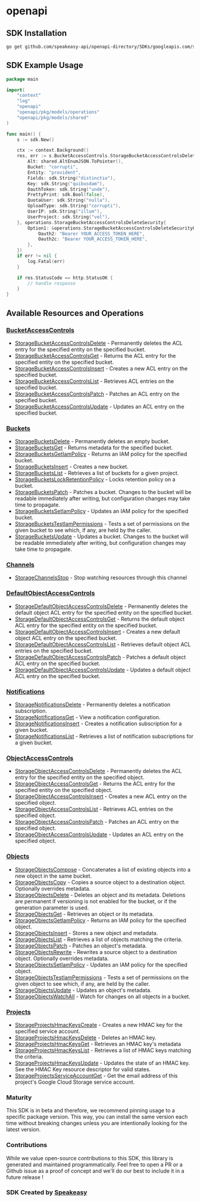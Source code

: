 # openapi

<!-- Start SDK Installation -->
## SDK Installation

```bash
go get github.com/speakeasy-api/openapi-directory/SDKs/googleapis.com/storage/v1/go
```
<!-- End SDK Installation -->

## SDK Example Usage
<!-- Start SDK Example Usage -->
```go
package main

import(
	"context"
	"log"
	"openapi"
	"openapi/pkg/models/operations"
	"openapi/pkg/models/shared"
)

func main() {
    s := sdk.New()

    ctx := context.Background()
    res, err := s.BucketAccessControls.StorageBucketAccessControlsDelete(ctx, operations.StorageBucketAccessControlsDeleteRequest{
        Alt: shared.AltEnumJSON.ToPointer(),
        Bucket: "corrupti",
        Entity: "provident",
        Fields: sdk.String("distinctio"),
        Key: sdk.String("quibusdam"),
        OauthToken: sdk.String("unde"),
        PrettyPrint: sdk.Bool(false),
        QuotaUser: sdk.String("nulla"),
        UploadType: sdk.String("corrupti"),
        UserIP: sdk.String("illum"),
        UserProject: sdk.String("vel"),
    }, operations.StorageBucketAccessControlsDeleteSecurity{
        Option1: &operations.StorageBucketAccessControlsDeleteSecurityOption1{
            Oauth2: "Bearer YOUR_ACCESS_TOKEN_HERE",
            Oauth2c: "Bearer YOUR_ACCESS_TOKEN_HERE",
        },
    })
    if err != nil {
        log.Fatal(err)
    }

    if res.StatusCode == http.StatusOK {
        // handle response
    }
}
```
<!-- End SDK Example Usage -->

<!-- Start SDK Available Operations -->
## Available Resources and Operations


### [BucketAccessControls](docs/bucketaccesscontrols/README.md)

* [StorageBucketAccessControlsDelete](docs/bucketaccesscontrols/README.md#storagebucketaccesscontrolsdelete) - Permanently deletes the ACL entry for the specified entity on the specified bucket.
* [StorageBucketAccessControlsGet](docs/bucketaccesscontrols/README.md#storagebucketaccesscontrolsget) - Returns the ACL entry for the specified entity on the specified bucket.
* [StorageBucketAccessControlsInsert](docs/bucketaccesscontrols/README.md#storagebucketaccesscontrolsinsert) - Creates a new ACL entry on the specified bucket.
* [StorageBucketAccessControlsList](docs/bucketaccesscontrols/README.md#storagebucketaccesscontrolslist) - Retrieves ACL entries on the specified bucket.
* [StorageBucketAccessControlsPatch](docs/bucketaccesscontrols/README.md#storagebucketaccesscontrolspatch) - Patches an ACL entry on the specified bucket.
* [StorageBucketAccessControlsUpdate](docs/bucketaccesscontrols/README.md#storagebucketaccesscontrolsupdate) - Updates an ACL entry on the specified bucket.

### [Buckets](docs/buckets/README.md)

* [StorageBucketsDelete](docs/buckets/README.md#storagebucketsdelete) - Permanently deletes an empty bucket.
* [StorageBucketsGet](docs/buckets/README.md#storagebucketsget) - Returns metadata for the specified bucket.
* [StorageBucketsGetIamPolicy](docs/buckets/README.md#storagebucketsgetiampolicy) - Returns an IAM policy for the specified bucket.
* [StorageBucketsInsert](docs/buckets/README.md#storagebucketsinsert) - Creates a new bucket.
* [StorageBucketsList](docs/buckets/README.md#storagebucketslist) - Retrieves a list of buckets for a given project.
* [StorageBucketsLockRetentionPolicy](docs/buckets/README.md#storagebucketslockretentionpolicy) - Locks retention policy on a bucket.
* [StorageBucketsPatch](docs/buckets/README.md#storagebucketspatch) - Patches a bucket. Changes to the bucket will be readable immediately after writing, but configuration changes may take time to propagate.
* [StorageBucketsSetIamPolicy](docs/buckets/README.md#storagebucketssetiampolicy) - Updates an IAM policy for the specified bucket.
* [StorageBucketsTestIamPermissions](docs/buckets/README.md#storagebucketstestiampermissions) - Tests a set of permissions on the given bucket to see which, if any, are held by the caller.
* [StorageBucketsUpdate](docs/buckets/README.md#storagebucketsupdate) - Updates a bucket. Changes to the bucket will be readable immediately after writing, but configuration changes may take time to propagate.

### [Channels](docs/channels/README.md)

* [StorageChannelsStop](docs/channels/README.md#storagechannelsstop) - Stop watching resources through this channel

### [DefaultObjectAccessControls](docs/defaultobjectaccesscontrols/README.md)

* [StorageDefaultObjectAccessControlsDelete](docs/defaultobjectaccesscontrols/README.md#storagedefaultobjectaccesscontrolsdelete) - Permanently deletes the default object ACL entry for the specified entity on the specified bucket.
* [StorageDefaultObjectAccessControlsGet](docs/defaultobjectaccesscontrols/README.md#storagedefaultobjectaccesscontrolsget) - Returns the default object ACL entry for the specified entity on the specified bucket.
* [StorageDefaultObjectAccessControlsInsert](docs/defaultobjectaccesscontrols/README.md#storagedefaultobjectaccesscontrolsinsert) - Creates a new default object ACL entry on the specified bucket.
* [StorageDefaultObjectAccessControlsList](docs/defaultobjectaccesscontrols/README.md#storagedefaultobjectaccesscontrolslist) - Retrieves default object ACL entries on the specified bucket.
* [StorageDefaultObjectAccessControlsPatch](docs/defaultobjectaccesscontrols/README.md#storagedefaultobjectaccesscontrolspatch) - Patches a default object ACL entry on the specified bucket.
* [StorageDefaultObjectAccessControlsUpdate](docs/defaultobjectaccesscontrols/README.md#storagedefaultobjectaccesscontrolsupdate) - Updates a default object ACL entry on the specified bucket.

### [Notifications](docs/notifications/README.md)

* [StorageNotificationsDelete](docs/notifications/README.md#storagenotificationsdelete) - Permanently deletes a notification subscription.
* [StorageNotificationsGet](docs/notifications/README.md#storagenotificationsget) - View a notification configuration.
* [StorageNotificationsInsert](docs/notifications/README.md#storagenotificationsinsert) - Creates a notification subscription for a given bucket.
* [StorageNotificationsList](docs/notifications/README.md#storagenotificationslist) - Retrieves a list of notification subscriptions for a given bucket.

### [ObjectAccessControls](docs/objectaccesscontrols/README.md)

* [StorageObjectAccessControlsDelete](docs/objectaccesscontrols/README.md#storageobjectaccesscontrolsdelete) - Permanently deletes the ACL entry for the specified entity on the specified object.
* [StorageObjectAccessControlsGet](docs/objectaccesscontrols/README.md#storageobjectaccesscontrolsget) - Returns the ACL entry for the specified entity on the specified object.
* [StorageObjectAccessControlsInsert](docs/objectaccesscontrols/README.md#storageobjectaccesscontrolsinsert) - Creates a new ACL entry on the specified object.
* [StorageObjectAccessControlsList](docs/objectaccesscontrols/README.md#storageobjectaccesscontrolslist) - Retrieves ACL entries on the specified object.
* [StorageObjectAccessControlsPatch](docs/objectaccesscontrols/README.md#storageobjectaccesscontrolspatch) - Patches an ACL entry on the specified object.
* [StorageObjectAccessControlsUpdate](docs/objectaccesscontrols/README.md#storageobjectaccesscontrolsupdate) - Updates an ACL entry on the specified object.

### [Objects](docs/objects/README.md)

* [StorageObjectsCompose](docs/objects/README.md#storageobjectscompose) - Concatenates a list of existing objects into a new object in the same bucket.
* [StorageObjectsCopy](docs/objects/README.md#storageobjectscopy) - Copies a source object to a destination object. Optionally overrides metadata.
* [StorageObjectsDelete](docs/objects/README.md#storageobjectsdelete) - Deletes an object and its metadata. Deletions are permanent if versioning is not enabled for the bucket, or if the generation parameter is used.
* [StorageObjectsGet](docs/objects/README.md#storageobjectsget) - Retrieves an object or its metadata.
* [StorageObjectsGetIamPolicy](docs/objects/README.md#storageobjectsgetiampolicy) - Returns an IAM policy for the specified object.
* [StorageObjectsInsert](docs/objects/README.md#storageobjectsinsert) - Stores a new object and metadata.
* [StorageObjectsList](docs/objects/README.md#storageobjectslist) - Retrieves a list of objects matching the criteria.
* [StorageObjectsPatch](docs/objects/README.md#storageobjectspatch) - Patches an object's metadata.
* [StorageObjectsRewrite](docs/objects/README.md#storageobjectsrewrite) - Rewrites a source object to a destination object. Optionally overrides metadata.
* [StorageObjectsSetIamPolicy](docs/objects/README.md#storageobjectssetiampolicy) - Updates an IAM policy for the specified object.
* [StorageObjectsTestIamPermissions](docs/objects/README.md#storageobjectstestiampermissions) - Tests a set of permissions on the given object to see which, if any, are held by the caller.
* [StorageObjectsUpdate](docs/objects/README.md#storageobjectsupdate) - Updates an object's metadata.
* [StorageObjectsWatchAll](docs/objects/README.md#storageobjectswatchall) - Watch for changes on all objects in a bucket.

### [Projects](docs/projects/README.md)

* [StorageProjectsHmacKeysCreate](docs/projects/README.md#storageprojectshmackeyscreate) - Creates a new HMAC key for the specified service account.
* [StorageProjectsHmacKeysDelete](docs/projects/README.md#storageprojectshmackeysdelete) - Deletes an HMAC key.
* [StorageProjectsHmacKeysGet](docs/projects/README.md#storageprojectshmackeysget) - Retrieves an HMAC key's metadata
* [StorageProjectsHmacKeysList](docs/projects/README.md#storageprojectshmackeyslist) - Retrieves a list of HMAC keys matching the criteria.
* [StorageProjectsHmacKeysUpdate](docs/projects/README.md#storageprojectshmackeysupdate) - Updates the state of an HMAC key. See the HMAC Key resource descriptor for valid states.
* [StorageProjectsServiceAccountGet](docs/projects/README.md#storageprojectsserviceaccountget) - Get the email address of this project's Google Cloud Storage service account.
<!-- End SDK Available Operations -->

### Maturity

This SDK is in beta and therefore, we recommend pinning usage to a specific package version.
This way, you can install the same version each time without breaking changes unless you are intentionally
looking for the latest version.

### Contributions

While we value open-source contributions to this SDK, this library is generated and maintained programmatically.
Feel free to open a PR or a Github issue as a proof of concept and we'll do our best to include it in a future release !

### SDK Created by [Speakeasy](https://docs.speakeasyapi.dev/docs/using-speakeasy/client-sdks)

